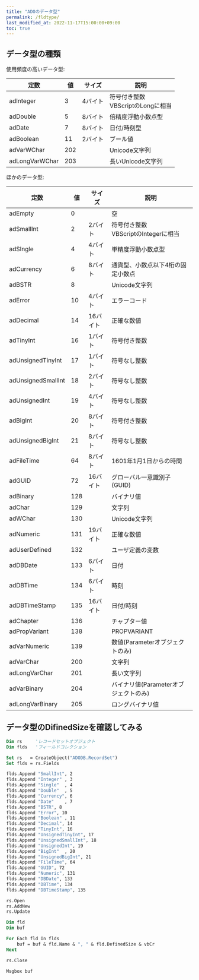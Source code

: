 ```yaml
---
title: "ADOのデータ型"
permalink: /fldtype/
last_modified_at: 2022-11-17T15:00:00+09:00
toc: true
---
```


## データ型の種類
    
使用頻度の高いデータ型:

|定数|値|サイズ|説明|
|---|---|---|---|
|adInteger|3|4バイト|符号付き整数<br/>VBScriptのLongに相当|
|adDouble|5|8バイト|倍精度浮動小数点型|
|adDate|7|8バイト|日付/時刻型|
|adBoolean|11|2バイト|ブール値|
|adVarWChar|202||Unicode文字列|
|adLongVarWChar|203||長いUnicode文字列|

ほかのデータ型:

|定数|値|サイズ|説明|
|---|---|---|---|
|adEmpty|0||空|
|adSmallInt|2|2バイト|符号付き整数<br/>VBScriptのIntegerに相当|
|adSIngle|4|4バイト|単精度浮動小数点型|
|adCurrency|6|8バイト|通貨型、小数点以下4桁の固定小数点|
|adBSTR|8||Unicode文字列|
|adError|10|4バイト|エラーコード|
|adDecimal|14|16バイト|正確な数値|
|adTinyInt|16|1バイト|符号付き整数|
|adUnsignedTinyInt|17|1バイト|符号なし整数|
|adUnsignedSmallInt|18|2バイト|符号なし整数|
|adUnsignedInt|19|4バイト|符号なし整数|
|adBigInt|20|8バイト|符号付き整数|
|adUnsignedBigInt|21|8バイト|符号なし整数|
|adFileTime|64|8バイト|1601年1月1日からの時間|
|adGUID|72|16バイト|グローバル一意識別子(GUID)|
|adBinary|128||バイナリ値|
|adChar|129||文字列|
|adWChar|130||Unicode文字列|
|adNumeric|131|19バイト|正確な数値|
|adUserDefined|132||ユーザ定義の変数|
|adDBDate|133|6バイト|日付|
|adDBTime|134|6バイト|時刻|
|adDBTimeStamp|135|16バイト|日付/時刻|
|adChapter|136||チャプター値|
|adPropVariant|138||PROPVARIANT|
|adVarNumeric|139||数値(Parameterオブジェクトのみ)|
|adVarChar|200||文字列|
|adLongVarChar|201||長い文字列|
|adVarBinary|204||バイナリ値(Parameterオブジェクトのみ)|
|adLongVarBinary|205||ロングバイナリ値|


## データ型のDifinedSizeを確認してみる

```vb
Dim rs     'レコードセットオブジェクト
Dim flds   'フィールドコレクション

Set rs   = CreateObject("ADODB.RecordSet")
Set flds = rs.Fields

flds.Append "SmallInt", 2
flds.Append "Integer" , 3
flds.Append "Single"  , 4
flds.Append "Double"  , 5
flds.Append "Currency", 6
flds.Append "Date"    , 7
flds.Append "BSTR", 8
flds.Append "Error", 10
flds.Append "Boolean" , 11
flds.Append "Decimal", 14
flds.Append "TinyInt", 16
flds.Append "UnsignedTinyInt", 17
flds.Append "UnsignedSmallInt", 18
flds.Append "UnsignedInt", 19
flds.Append "BigInt"  , 20
flds.Append "UnsignedBigInt", 21
flds.Append "FileTime", 64
flds.Append "GUID", 72
flds.Append "Numeric", 131
flds.Append "DBDate", 133
flds.Append "DBTime", 134
flds.Append "DBTimeStamp", 135

rs.Open
rs.AddNew
rs.Update

Dim fld
Dim buf

For Each fld In flds
    buf = buf & fld.Name & ", " & fld.DefinedSize & vbCr
Next

rs.Close

Msgbox buf
```
